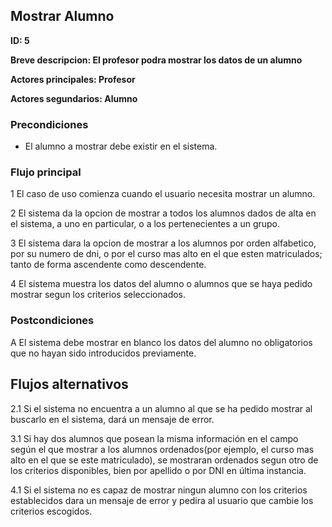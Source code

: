 ## Mostrar Alumno

**ID: 5**

**Breve descripcion: El profesor podra mostrar los datos de un alumno** 

**Actores principales: Profesor**

**Actores segundarios: Alumno**

### Precondiciones

* El alumno a mostrar debe existir en el sistema.

### Flujo principal

1 El caso de uso comienza cuando el usuario necesita mostrar un alumno.

2 El sistema da la opcion de mostrar a todos los alumnos dados de alta en el sistema, a uno en particular, o a los pertenecientes a un grupo.

3 El sistema dara la opcion de mostrar a los alumnos por orden alfabetico, por su numero de dni, o por el curso mas alto en el que esten matriculados; tanto de forma ascendente como descendente.

4 El sistema muestra los datos del alumno o alumnos que se haya pedido mostrar segun los criterios seleccionados.

### Postcondiciones

A El sistema debe mostrar en blanco los datos del alumno no obligatorios que no hayan sido introducidos previamente.

## Flujos alternativos

2.1 Si el sistema no encuentra a un alumno al que se ha pedido mostrar al buscarlo en el sistema, dará un mensaje de error.

3.1 Si hay dos alumnos que posean la misma información en el campo según el que mostrar a los alumnos ordenados(por ejemplo, el curso mas alto en el que se este matriculado), se mostraran ordenados segun otro de los criterios disponibles, bien por apellido o por DNI en última instancia.

4.1 Si el sistema no es capaz de mostrar ningun alumno con los criterios establecidos dara un mensaje de error y pedira al usuario que cambie los criterios escogidos.
